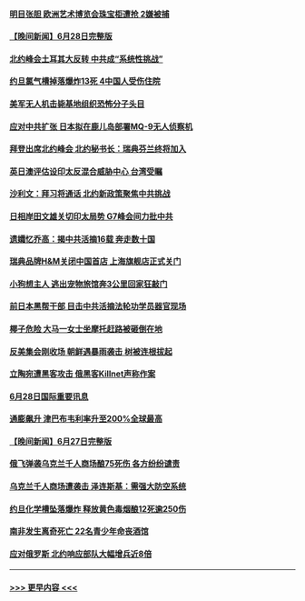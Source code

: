 #### [明目张胆 欧洲艺术博览会珠宝柜遭抢 2嫌被捕](../pages/prog202/a103467274.md?t=06291151) 
#### [【晚间新闻】6月28日完整版](../pages/prog202/a103467272.md?t=06291151) 
#### [北约峰会土耳其大反转 中共成“系统性挑战”](../pages/prog202/a103467175.md?t=06291151) 
#### [约旦氯气槽掉落爆炸13死 4中国人受伤住院](../pages/prog202/a103467177.md?t=06291151) 
#### [美军无人机击毙基地组织恐怖分子头目](../pages/prog202/a103467185.md?t=06291151) 
#### [应对中共扩张 日本拟在鹿儿岛部署MQ-9无人侦察机](../pages/prog202/a103467106.md?t=06291151) 
#### [拜登出席北约峰会 北约秘书长：瑞典芬兰终将加入](../pages/prog202/a103467006.md?t=06291151) 
#### [英日澳评估设印太反混合威胁中心 台湾受瞩](../pages/prog202/a103467008.md?t=06291151) 
#### [沙利文：拜习将通话 北约新政策聚焦中共挑战](../pages/prog202/a103467004.md?t=06291151) 
#### [日相岸田文雄关切印太局势 G7峰会间力批中共](../pages/prog202/a103467012.md?t=06291151) 
#### [遗孀忆乔高：揭中共活摘16载 奔走数十国](../pages/prog202/a103466721.md?t=06291151) 
#### [瑞典品牌H&M关闭中国首店 上海旗舰店正式关门](../pages/prog202/a103466676.md?t=06291151) 
#### [小狗想主人 逃出宠物旅馆奔3公里回家狂敲门](../pages/prog202/a103466683.md?t=06291151) 
#### [前日本黑帮干部 目击中共活摘法轮功学员器官现场](../pages/prog202/a103466710.md?t=06291151) 
#### [椰子危险 大马一女士坐摩托赶路被砸倒在地](../pages/prog202/a103466767.md?t=06291151) 
#### [反美集会刚收场 朝鲜遇暴雨袭击 树被连根拔起](../pages/prog202/a103466763.md?t=06291151) 
#### [立陶宛遭黑客攻击 俄黑客Killnet声称作案](../pages/prog202/a103466755.md?t=06291151) 
#### [6月28日国际重要讯息](../pages/prog202/a103466693.md?t=06291151) 
#### [通膨飙升 津巴布韦利率升至200%全球最高](../pages/prog202/a103466641.md?t=06291151) 
#### [【晚间新闻】6月27日完整版](../pages/prog202/a103466441.md?t=06291151) 
#### [俄飞弹袭乌克兰千人商场酿75死伤 各方纷纷谴责](../pages/prog202/a103466505.md?t=06291151) 
#### [乌克兰千人商场遭袭击 泽连斯基：需强大防空系统](../pages/prog202/a103466453.md?t=06291151) 
#### [约旦化学槽坠落爆炸 释放黄色毒烟酿12死逾250伤](../pages/prog202/a103466439.md?t=06291151) 
#### [南非发生离奇死亡 22名青少年命丧酒馆](../pages/prog202/a103466357.md?t=06291151) 
#### [应对俄罗斯 北约响应部队大幅增兵近8倍](../pages/prog202/a103466352.md?t=06291151) 

----
#### [ >>> 更早内容 <<< ](../indexes/prog202-earlier.md)

